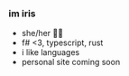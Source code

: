 ### im iris

- she/her 🏳️‍⚧️
- f# <3, typescript, rust
- i like languages
- personal site coming soon
